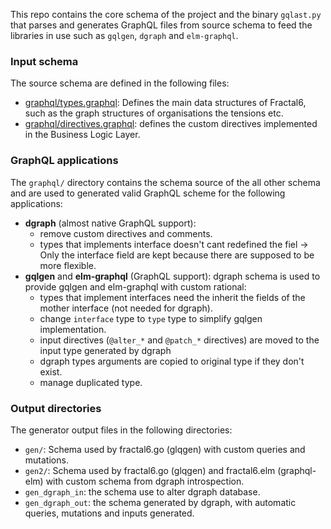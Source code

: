
This repo contains the core schema of the project and the binary `gqlast.py` that parses and generates GraphQL files from source schema to feed the libraries in use such as `gqlgen`, `dgraph` and `elm-graphql`.


### Input schema

The source schema are defined in the following files:
* [graphql/types.graphql](graphql/types.graphql): Defines the main data structures of Fractal6, such as the graph structures of organisations the tensions etc.
* [graphql/directives.graphql](graphql/types.graphql): defines the custom directives implemented in the Business Logic Layer.

### GraphQL applications

The `graphql/` directory contains the schema source of the all other schema and are used to generated valid GraphQL scheme for the following applications:

* **dgraph** (almost native GraphQL support):
    * remove custom directives and comments.
    * types that implements interface doesn't cant redefined the fiel -> Only the interface field are kept because there are supposed to be more flexible.
* **gqlgen** and **elm-graphql** (GraphQL support): dgraph schema is used to provide gqlgen and elm-graphql with custom rational:
    * types that implement interfaces need the inherit the fields of the mother interface (not needed for dgraph).
    * change `interface` type to `type` type to simplify gqlgen implementation.
    * input directives (`@alter_*` and `@patch_*` directives) are moved to the input type generated by dgraph
    * dgraph types arguments are copied to original type if they don't exist.
    * manage duplicated type.


### Output directories
The generator output files in the following directories:

* `gen/`: Schema used by fractal6.go (glqgen) with custom queries and mutations.
* `gen2/`: Schema used by fractal6.go (glqgen) and fractal6.elm (graphql-elm) with custom schema from dgraph introspection.
* `gen_dgraph_in`: the schema use to alter dgraph database.
* `gen_dgraph_out`: the schema generated by dgraph, with automatic queries, mutations and inputs generated.
